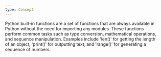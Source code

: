 ```yaml
---
type: Concept
---
```


Python built-in functions are a set of functions that are always available in Python without the need for importing any modules. These functions perform common tasks such as type conversion, mathematical operations, and sequence manipulation. Examples include 'len()' for getting the length of an object, 'print()' for outputting text, and 'range()' for generating a sequence of numbers.